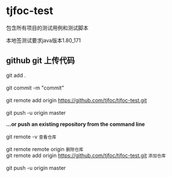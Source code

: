 # tjfoc-test

包含所有项目的测试用例和测试脚本











本地签测试要求java版本1.80_171

## github git 上传代码
git add .  <br>  
git commit -m "commit"  <br>  
git remote add origin https://github.com/tjfoc/tjfoc-test.git  <br>  
git push -u origin master  <br>  

**…or push an existing repository from the command line**  <br>  
git remote -v        `查看仓库`<br>  
git remote remote origin   `删除仓库`  <br>
git remote add origin https://github.com/tjfoc/tjfoc-test.git  `添加仓库` <br>  
git push -u origin master   <br>  

